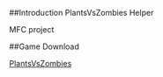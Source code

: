 ##Introduction
PlantsVsZombies Helper

MFC project

##Game Download

[PlantsVsZombies](http://sw.bos.baidu.com/sw-search-sp/software/00520d2720bda/PlantsVsZombiesSetup.exe)